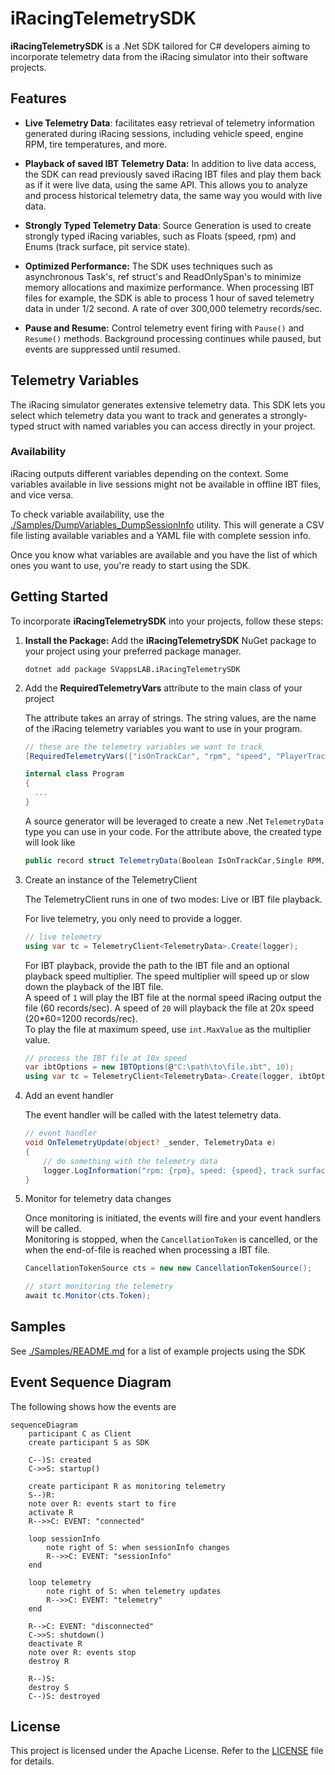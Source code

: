 # iRacingTelemetrySDK

**iRacingTelemetrySDK** is a .Net SDK tailored for C# developers aiming to incorporate telemetry data from the iRacing simulator into their software projects.

## Features

- **Live Telemetry Data**: facilitates easy retrieval of telemetry information generated during iRacing sessions, including vehicle speed, engine RPM, tire temperatures, and more.

- **Playback of saved IBT Telemetry Data:** In addition to live data access, the SDK can read previously saved iRacing IBT files and play them back as if it were live data, using the same API.
This allows you to analyze and process historical telemetry data, the same way you would with live data.

- **Strongly Typed Telemetry Data**: Source Generation is used to create strongly typed iRacing variables, such as Floats (speed, rpm) and Enums (track surface, pit service state).

- **Optimized Performance:** The SDK uses techniques such as asynchronous Task's, ref struct's and ReadOnlySpan's to minimize memory allocations and maximize performance.
When processing IBT files for example, the SDK is able to process 1 hour of saved telemetry data in under 1/2 second. A rate of over 300,000 telemetry records/sec.

- **Pause and Resume:** Control telemetry event firing with `Pause()` and `Resume()` methods. Background processing continues while paused, but events are suppressed until resumed.

## Telemetry Variables

The iRacing simulator generates extensive telemetry data. This SDK lets you select which telemetry data you want to track and generates a strongly-typed struct with named variables you can access directly in your project.

### Availability

iRacing outputs different variables depending on the context. Some variables available in live sessions might not be available in offline IBT files, and vice versa.

To check variable availability, use the [./Samples/DumpVariables_DumpSessionInfo](https://github.com/SVappsLAB/iRacingTelemetrySDK/tree/main/Samples/DumpVariables_DumpSessionInfo) utility. This will generate a CSV file listing available variables and a YAML file with complete session info.

Once you know what variables are available and you have the list of which ones you want to use, you're ready to start using the SDK.

## Getting Started

To incorporate **iRacingTelemetrySDK** into your projects, follow these steps:

1. **Install the Package:** Add the **iRacingTelemetrySDK** NuGet package to your project using your preferred package manager.

    ```
    dotnet add package SVappsLAB.iRacingTelemetrySDK
    ```

1. Add the **RequiredTelemetryVars** attribute to the main class of your project

    The attribute takes an array of strings.  The string values, are the name of the iRacing telemetry variables you want to use in your program.

    ```csharp
    // these are the telemetry variables we want to track
    [RequiredTelemetryVars(["isOnTrackCar", "rpm", "speed", "PlayerTrackSurface"])]

    internal class Program
    {
      ...
    }
    ```

    A source generator will be leveraged to create a new .Net `TelemetryData` type you can use in your code.  For the attribute above, the created type will look like

    ```csharp
    public record struct TelemetryData(Boolean IsOnTrackCar,Single RPM,Single Speed, irsdk_TrkLoc PlayerTrackSurface);
    ```
1. Create an instance of the TelemetryClient

    The TelemetryClient runs in one of two modes: Live or IBT file playback.

	For live telemetry, you only need to provide a logger.

	```csharp
	// live telemetry
	using var tc = TelemetryClient<TelemetryData>.Create(logger);
	```

    For IBT playback, provide the path to the IBT file and an optional playback speed multiplier.  The speed multiplier will speed up or slow down the playback of the IBT file.<br/>
    A speed of `1` will play the IBT file at the normal speed iRacing output the file (60 records/sec).  A speed of `20` will playback the file at 20x speed (20*60=1200 records/rec).<br/>
    To play the file at maximum speed, use `int.MaxValue` as the multiplier value.

	```csharp
	// process the IBT file at 10x speed
    var ibtOptions = new IBTOptions(@"C:\path\to\file.ibt", 10);
	using var tc = TelemetryClient<TelemetryData>.Create(logger, ibtOptions);
	```

1. Add an event handler

    The event handler will be called with the latest telemetry data.
    
    ```csharp
    // event handler
    void OnTelemetryUpdate(object? _sender, TelemetryData e)
    {
        // do something with the telemetry data
        logger.LogInformation("rpm: {rpm}, speed: {speed}, track surface: {trksuf}", e.RPM, e.Speed, e.PlayerTrackSurface);
    }
    ```

1. Monitor for telemetry data changes

    Once monitoring is initiated, the events will fire and your event handlers will be called.<br>
    Monitoring is stopped, when the `CancellationToken` is cancelled, or the when the end-of-file is reached when processing a IBT file.

    ```csharp
    CancellationTokenSource cts = new new CancellationTokenSource();

    // start monitoring the telemetry
    await tc.Monitor(cts.Token);
    ```

## Samples

See [./Samples/README.md](https://github.com/SVappsLAB/iRacingTelemetrySDK/tree/main/Samples/README.md) for a list of example projects using the SDK

## Event Sequence Diagram

The following shows how the events are 

```mermaid
sequenceDiagram
    participant C as Client
    create participant S as SDK

    C--)S: created
    C->>S: startup()
 
    create participant R as monitoring telemetry
    S--)R: 
    note over R: events start to fire
    activate R
    R-->>C: EVENT: "connected"
 
    loop sessionInfo
        note right of S: when sessionInfo changes
        R-->>C: EVENT: "sessionInfo"
    end
 
    loop telemetry
        note right of S: when telemetry updates
        R-->>C: EVENT: "telemetry"
    end
 
    R-->C: EVENT: "disconnected"
    C->>S: shutdown()
    deactivate R
    note over R: events stop
    destroy R
 
    R--)S: 
    destroy S
    C--)S: destroyed
```

## License

This project is licensed under the Apache License. Refer to the [LICENSE](https://github.com/SVappsLAB/iRacingTelemetrySDK/blob/main/LICENSE) file for details.
